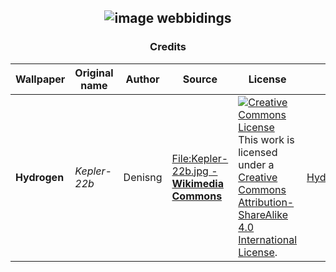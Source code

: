 <div id="intro" align="center">

## ![image](./../assets/webbidings-tiny40.png) webbidings
### Credits

| Wallpaper | Original name | Author | Source | License | File |
| --------- | ------------- | ------ | ------ | ------- | ---- |
| **Hydrogen** | _Kepler-22b_ | Denisng | [File:Kepler-22b.jpg - **Wikimedia Commons**](https://commons.wikimedia.org/wiki/File:Kepler-22b.jpg) | <a rel="license" href="http://creativecommons.org/licenses/by-sa/4.0/"><img alt="Creative Commons License" style="border-width:0" src="https://i.creativecommons.org/l/by-sa/4.0/88x31.png" /></a><br />This work is licensed under a <a rel="license" href="http://creativecommons.org/licenses/by-sa/4.0/">Creative Commons Attribution-ShareAlike 4.0 International License</a>. | [Hydrogen.jpg](./Hydrogen/Hydrogen.jpg) |
